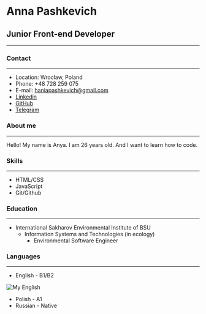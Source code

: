 # Anna Pashkevich
## Junior Front-end Developer
---
### Contact
---
* Location: Wrocław, Poland
* Phone: +48 728 259 075
* E-mail: haniapashkevich@gmail.com
* [Linkedin](https://www.linkedin.com/in/anya-pashkevich-b8462323b/)
* [GitHub](https://github.com/AnyaBert)
* [Telegram](https://t.me/annybert)

### About me
---
Hello! My name is Anya. I am 26 years old. And I want to learn how to code.

### Skills
---
* HTML/CSS
* JavaScript
* Git/Github

### Education
---
* International Sakharov Environmental Institute of BSU
    + Information Systems and Technologies (in ecology)
        - Environmental Software Engineer

### Languages
---
* English - B1/B2

![My English](https://media-exp1.licdn.com/dms/image/sync/C5627AQHEXh6RtMAHyQ/articleshare-shrink_800/0/1654151594098?e=1654894800&v=beta&t=_DmxGet2SXcB1ViBvlZkWtGXY1Ml9kkJH_cdu-9j-2A)

* Polish - A1
* Russian - Native